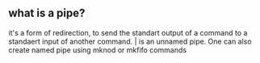 ## what is a pipe?
it's a form of redirection, to send the standart output of a command to a standaert input of another
command.
| is an unnamed pipe.
One can also create named pipe using mknod or mkfifo commands
